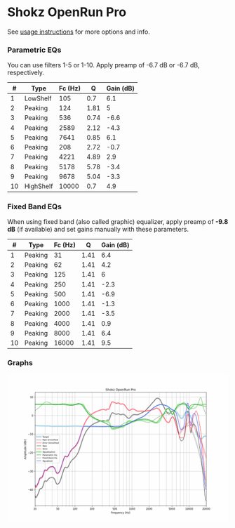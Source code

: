 # Shokz OpenRun Pro
See [usage instructions](https://github.com/jaakkopasanen/AutoEq#usage) for more options and info.

### Parametric EQs
You can use filters 1-5 or 1-10. Apply preamp of -6.7 dB or -6.7 dB, respectively.

|   # | Type      |   Fc (Hz) |    Q |   Gain (dB) |
|-----|-----------|-----------|------|-------------|
|   1 | LowShelf  |       105 | 0.7  |         6.1 |
|   2 | Peaking   |       124 | 1.81 |         5   |
|   3 | Peaking   |       536 | 0.74 |        -6.6 |
|   4 | Peaking   |      2589 | 2.12 |        -4.3 |
|   5 | Peaking   |      7641 | 0.85 |         6.1 |
|   6 | Peaking   |       208 | 2.72 |        -0.7 |
|   7 | Peaking   |      4221 | 4.89 |         2.9 |
|   8 | Peaking   |      5178 | 5.78 |        -3.4 |
|   9 | Peaking   |      9678 | 5.04 |        -3.3 |
|  10 | HighShelf |     10000 | 0.7  |         4.9 |

### Fixed Band EQs
When using fixed band (also called graphic) equalizer, apply preamp of **-9.8 dB** (if available) and set gains manually with these parameters.

|   # | Type    |   Fc (Hz) |    Q |   Gain (dB) |
|-----|---------|-----------|------|-------------|
|   1 | Peaking |        31 | 1.41 |         6.4 |
|   2 | Peaking |        62 | 1.41 |         4.2 |
|   3 | Peaking |       125 | 1.41 |         6   |
|   4 | Peaking |       250 | 1.41 |        -2.3 |
|   5 | Peaking |       500 | 1.41 |        -6.9 |
|   6 | Peaking |      1000 | 1.41 |        -1.3 |
|   7 | Peaking |      2000 | 1.41 |        -3.5 |
|   8 | Peaking |      4000 | 1.41 |         0.9 |
|   9 | Peaking |      8000 | 1.41 |         6.4 |
|  10 | Peaking |     16000 | 1.41 |         9.5 |

### Graphs
![](./Shokz%20OpenRun%20Pro.png)
